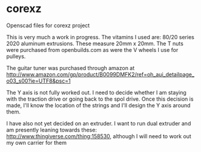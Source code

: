 corexz
======

Openscad files for corexz project

This is very much a work in progress.  The vitamins I used are: 80/20 series 2020 aluminum extrusions.  These measure 20mm x 20mm.
The T nuts were purchased from openbuilds.com as were the V wheels I use for pulleys.

The guitar tuner was purchased through amazon at http://www.amazon.com/gp/product/B0099DMFK2/ref=oh_aui_detailpage_o03_s00?ie=UTF8&psc=1

The Y axis is not fully worked out.  I need to decide whether I am staying with the traction drive or going back to the spol drive.
Once this decision is made, I'll know the location of the strings and I'll design the Y axis around them.

I have also not yet decided on an extruder.  I want to run dual extruder and am presently leaning towards these: http://www.thingiverse.com/thing:158530,
although I will need to work out my own carrier for them


